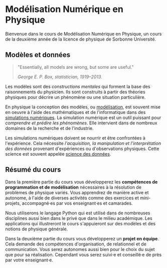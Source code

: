 # Modélisation Numérique en Physique

Bienvenue dans le cours de Modélisation Numérique en Physique, un cours de la deuxième année de la licence de physique de Sorbonne Université.

## Modèles et données

> "Essentially, all models are wrong, but some are useful."
>
> *George E. P. Box, statistician, 1919–2013.*

Les modèles sont des *constructions mentales* qui forment la base des raisonnements du physicien. Ils sont construits à partir des théories physiques pour décrire un phénomène ou une situation particulière.

En physique la conception des modèles, ou [modélisation](https://fr.wikipedia.org/wiki/Mod%C3%A9lisation), est souvent mise en oeuvre à l'aide des mathématiques et de l'informatique dans des [simulations numériques](https://fr.wikipedia.org/wiki/Simulation_informatique). La simulation numérique est un outil puissant pour *comprendre et prédire les phénomènes*. Elle intervient dans de nombreux domaines de la recherche et de l'industrie.

Les simulations numériques doivent se nourrir et être confrontées à l'expérience. Cela nécessite *l'acquisition, la manipulation et l'interprétation des données* provenant d'expériences ou d'observations physiques. Cette science est souvent appelée [science des données](https://fr.wikipedia.org/wiki/Science_des_donn%C3%A9es).

## Résumé du cours

Dans la première partie du cours vous développerez les **compétences de programmation et de modélisation** nécessaires à la résolution de problèmes de physique variés. Vous apprendrez de manière active et autonome, à l'aide de diverses activités comme des exercices et mini-projets, accompagné·es par vos enseignant·es et camarades.

Nous utiliserons le langage Python qui est utilisé dans de nombreuses disciplines aussi bien dans le privé que dans le milieu académique. Les applications qui illustreront le cours s'appuieront sur des modèles et des notions de physique générale.

Dans la deuxième partie du cours vous développerez un **projet en équipe**. Cela demande des compétences d'organisation,
de relationnel et de communication. Vous serez autonomes aussi bien pour le choix du sujet que pour sa réalisation. Cependant vous serez suivi·e et conseillé·e de près par votre enseignant·e.